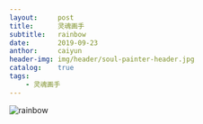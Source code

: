 ```yaml
---
layout:		post
title:		灵魂画手
subtitle:	rainbow
date: 		2019-09-23
anthor:		caiyun
header-img:	img/header/soul-painter-header.jpg
catalog:	true
tags:
    - 灵魂画手
---
```


![rainbow](http://agcaiyun.compelcode.com/soulPainter-2019-09-23-rainbow.jpg)
